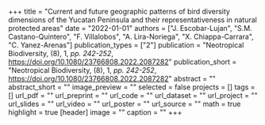 +++
title = "Current and future geographic patterns of bird diversity dimensions of the Yucatan Peninsula and their representativeness in natural protected areas"
date = "2022-01-01"
authors = ["J. Escobar-Lujan", "S.M. Castano-Quintero", "F. Villalobos", "A. Lira-Noriega", "X. Chiappa-Carrara", "C. Yanez-Arenas"]
publication_types = ["2"]
publication = "Neotropical Biodiversity, (8), 1, _pp. 242-252_, https://doi.org/10.1080/23766808.2022.2087282"
publication_short = "Neotropical Biodiversity, (8), 1, _pp. 242-252_, https://doi.org/10.1080/23766808.2022.2087282"
abstract = ""
abstract_short = ""
image_preview = ""
selected = false
projects = []
tags = []
url_pdf = ""
url_preprint = ""
url_code = ""
url_dataset = ""
url_project = ""
url_slides = ""
url_video = ""
url_poster = ""
url_source = ""
math = true
highlight = true
[header]
image = ""
caption = ""
+++
